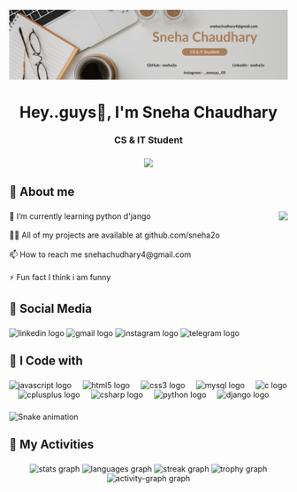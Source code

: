 ![logo](https://github.com/sneha2o/sneha2o/blob/main/Beige%20%26%20Brown%20Simple%20Personal%20LinkedIn%20Banner%20(1).png)


<h1 align="center">Hey..guys👋, I'm Sneha Chaudhary</h1>

###

<h3 align="center">CS & IT Student</h3>

###

<div align="center">
  <img src="https://visitor-badge.laobi.icu/badge?page_id=sneha2o.sneha2o&left_color=steelblue&right_color=orchid&left_text=Views"  />
</div>

###

<h2 align="left">🦋 About me</h2>

###

<img align="right" height="250" src="https://camo.githubusercontent.com/ff4c0739c245efcb586ea0ff6d7c5b123140da1a88f603af71dd4e1053f02819/68747470733a2f2f6469676974616c7363686f6c61722e696e2f77702d636f6e74656e742f75706c6f6164732f323032322f30362f6f6e6c696e652d6c6561726e696e672e676966"  />

###

<p align="left">🌱 I’m currently learning python d'jango<br><br>👨‍💻 All of my projects are available at github.com/sneha2o<br><br>📫 How to reach me snehachudhary4@gmail.com<br><br>⚡ Fun fact I think i am funny</p>

###

<h2 align="left">🦋 Social Media</h2>

###

<div align="left">
  <img src="https://raw.githubusercontent.com/maurodesouza/profile-readme-generator/master/src/assets/icons/social/linkedin/default.svg" width="52" height="40" alt="linkedin logo"  />
  <img src="https://raw.githubusercontent.com/maurodesouza/profile-readme-generator/master/src/assets/icons/social/gmail/default.svg" width="52" height="40" alt="gmail logo"  />
  <img src="https://raw.githubusercontent.com/maurodesouza/profile-readme-generator/master/src/assets/icons/social/instagram/default.svg" width="52" height="40" alt="instagram logo"  />
  <img src="https://raw.githubusercontent.com/maurodesouza/profile-readme-generator/master/src/assets/icons/social/telegram/default.svg" width="52" height="40" alt="telegram logo"  />
</div>

###

<h2 align="left">🦋 I Code with</h2>

###

<div align="left">
  <img src="https://cdn.jsdelivr.net/gh/devicons/devicon/icons/javascript/javascript-original.svg" height="40" alt="javascript logo"  />
  <img width="12" />
  <img src="https://cdn.jsdelivr.net/gh/devicons/devicon/icons/html5/html5-original.svg" height="40" alt="html5 logo"  />
  <img width="12" />
  <img src="https://cdn.jsdelivr.net/gh/devicons/devicon/icons/css3/css3-original.svg" height="40" alt="css3 logo"  />
  <img width="12" />
  <img src="https://cdn.jsdelivr.net/gh/devicons/devicon/icons/mysql/mysql-original.svg" height="40" alt="mysql logo"  />
  <img width="12" />
  <img src="https://cdn.jsdelivr.net/gh/devicons/devicon/icons/c/c-original.svg" height="40" alt="c logo"  />
  <img width="12" />
  <img src="https://cdn.jsdelivr.net/gh/devicons/devicon/icons/cplusplus/cplusplus-original.svg" height="40" alt="cplusplus logo"  />
  <img width="12" />
  <img src="https://cdn.jsdelivr.net/gh/devicons/devicon/icons/csharp/csharp-original.svg" height="40" alt="csharp logo"  />
  <img width="12" />
  <img src="https://cdn.jsdelivr.net/gh/devicons/devicon/icons/python/python-original.svg" height="40" alt="python logo"  />
  <img width="12" />
  <img src="https://cdn.jsdelivr.net/gh/devicons/devicon/icons/django/django-plain.svg" height="40" alt="django logo"  />
</div>

###

<img src="https://raw.githubusercontent.com/sneha2o/sneha2o/output/snake.svg" alt="Snake animation" />

###

<h2 align="left">🦋 My Activities</h2>

###

<div align="center">
  <img src="https://github-readme-stats.vercel.app/api?username=sneha2o&hide_title=false&hide_rank=false&show_icons=true&include_all_commits=true&count_private=true&disable_animations=false&theme=dracula&locale=en&hide_border=false&order=1" height="150" alt="stats graph"  />
  <img src="https://github-readme-stats.vercel.app/api/top-langs?username=sneha2o&locale=en&hide_title=false&layout=compact&card_width=320&langs_count=5&theme=dracula&hide_border=false&order=2" height="150" alt="languages graph"  />
  <img src="https://streak-stats.demolab.com?user=sneha2o&locale=en&mode=daily&theme=dracula&hide_border=false&border_radius=5&order=3" height="150" alt="streak graph"  />
  <img src="https://github-profile-trophy.vercel.app?username=sneha2o&theme=dracula&column=-1&row=1&margin-w=8&margin-h=8&no-bg=false&no-frame=false&order=4" height="150" alt="trophy graph"  />
  <img src="https://github-readme-activity-graph.vercel.app/graph?username=sneha2o&radius=16&theme=react&area=true&order=5" height="300" alt="activity-graph graph"  />
</div>

###

